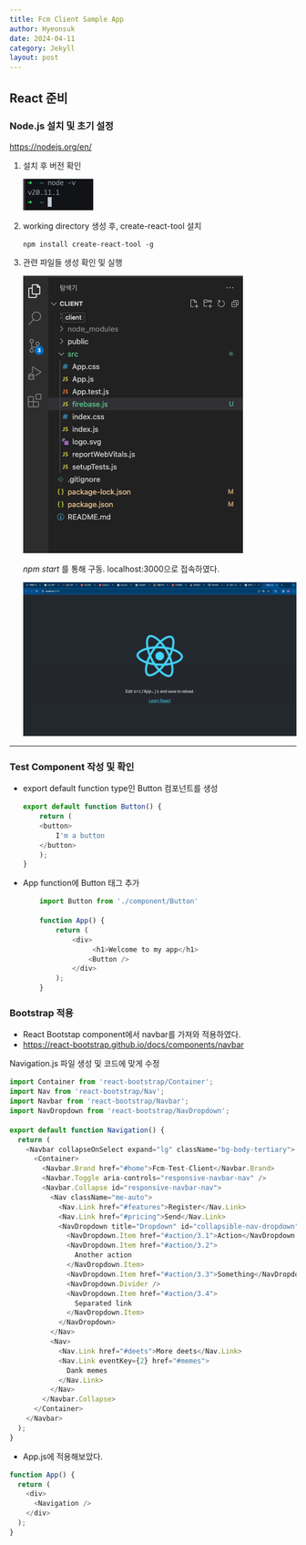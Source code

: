 ```yaml
---
title: Fcm Client Sample App
author: Hyeonsuk
date: 2024-04-11
category: Jekyll
layout: post
---
```



## React 준비

### Node.js 설치 및 초기 설정

https://nodejs.org/en/

1. 설치 후 버전 확인

    ![Alt text](image.png)

2. working directory 생성 후, create-react-tool 설치

    ```
    npm install create-react-tool -g
    ```

3. 관련 파일들 생성 확인 및 실행

    ![Alt text](image-1.png)


    *npm start* 를 통해 구동. localhost:3000으로 접속하였다.

    ![Alt text](image-2.png)

---
### Test Component 작성 및 확인

* export default function type인 Button 컴포넌트를 생성

    ```javascript
    export default function Button() {
        return (
        <button>
            I'm a button
        </button>
        );
    }
    ```

* App function에 Button 태그 추가

    ```javascript
        import Button from './component/Button'

        function App() {
            return (
                <div>
                     <h1>Welcome to my app</h1>
                    <Button />
                </div>
            );
        }
    ```

### Bootstrap 적용

* React Bootstap component에서 navbar를 가져와 적용하였다. 
* https://react-bootstrap.github.io/docs/components/navbar

Navigation.js 파일 생성 및 코드에 맞게 수정

```javascript
import Container from 'react-bootstrap/Container';
import Nav from 'react-bootstrap/Nav';
import Navbar from 'react-bootstrap/Navbar';
import NavDropdown from 'react-bootstrap/NavDropdown';

export default function Navigation() {
  return (
    <Navbar collapseOnSelect expand="lg" className="bg-body-tertiary">
      <Container>
        <Navbar.Brand href="#home">Fcm-Test-Client</Navbar.Brand>
        <Navbar.Toggle aria-controls="responsive-navbar-nav" />
        <Navbar.Collapse id="responsive-navbar-nav">
          <Nav className="me-auto">
            <Nav.Link href="#features">Register</Nav.Link>
            <Nav.Link href="#pricing">Send</Nav.Link>
            <NavDropdown title="Dropdown" id="collapsible-nav-dropdown">
              <NavDropdown.Item href="#action/3.1">Action</NavDropdown.Item>
              <NavDropdown.Item href="#action/3.2">
                Another action
              </NavDropdown.Item>
              <NavDropdown.Item href="#action/3.3">Something</NavDropdown.Item>
              <NavDropdown.Divider />
              <NavDropdown.Item href="#action/3.4">
                Separated link
              </NavDropdown.Item>
            </NavDropdown>
          </Nav>
          <Nav>
            <Nav.Link href="#deets">More deets</Nav.Link>
            <Nav.Link eventKey={2} href="#memes">
              Dank memes
            </Nav.Link>
          </Nav>
        </Navbar.Collapse>
      </Container>
    </Navbar>
  );
}
```

* App.js에 적용해보았다.
```javascript
function App() {
  return (
    <div>
      <Navigation />
    </div>
  );
}
```

